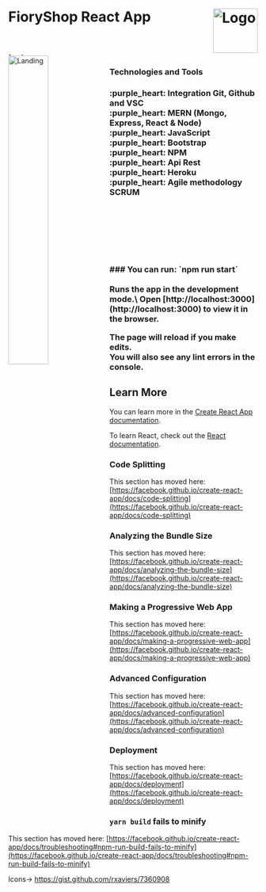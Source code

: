 # FioryShop React App <img  align="right" src="https://i.ibb.co/r4XdYHK/Logo.png" alt="Logo" border="0" width="90px" heigth="auto" >
<img align="center" alt="fondo" width="100%" height="5px" src="https://i.imgur.com/qPuRo9q.jpg"/>

<img align="left" src="https://i.ibb.co/1JBNXNJ/Landing.png" alt="Landing" width="40%" heigth="auto">
<h3> Technologies and Tools<h3>

  <p>  
    :purple_heart: Integration Git, Github and VSC <br>
    :purple_heart: MERN (Mongo, Express, React & Node)<br>
    :purple_heart: JavaScript<br>
    :purple_heart: Bootstrap<br>
    :purple_heart: NPM<br>
    :purple_heart: Api Rest<br>
    :purple_heart: Heroku<br>
    :purple_heart: Agile methodology SCRUM
  </p>
<br>
<br>
<br>
<br>
<br>
<br>
### You can run: `npm run start` <br>
<br>
Runs the app in the development mode.\
Open [http://localhost:3000](http://localhost:3000) to view it in the browser.

The page will reload if you make edits.\
You will also see any lint errors in the console.


## Learn More

You can learn more in the [Create React App documentation](https://facebook.github.io/create-react-app/docs/getting-started).

To learn React, check out the [React documentation](https://reactjs.org/).

### Code Splitting

This section has moved here: [https://facebook.github.io/create-react-app/docs/code-splitting](https://facebook.github.io/create-react-app/docs/code-splitting)

### Analyzing the Bundle Size

This section has moved here: [https://facebook.github.io/create-react-app/docs/analyzing-the-bundle-size](https://facebook.github.io/create-react-app/docs/analyzing-the-bundle-size)

### Making a Progressive Web App

This section has moved here: [https://facebook.github.io/create-react-app/docs/making-a-progressive-web-app](https://facebook.github.io/create-react-app/docs/making-a-progressive-web-app)

### Advanced Configuration

This section has moved here: [https://facebook.github.io/create-react-app/docs/advanced-configuration](https://facebook.github.io/create-react-app/docs/advanced-configuration)

### Deployment

This section has moved here: [https://facebook.github.io/create-react-app/docs/deployment](https://facebook.github.io/create-react-app/docs/deployment)

### `yarn build` fails to minify

This section has moved here: [https://facebook.github.io/create-react-app/docs/troubleshooting#npm-run-build-fails-to-minify](https://facebook.github.io/create-react-app/docs/troubleshooting#npm-run-build-fails-to-minify)

Icons-> https://gist.github.com/rxaviers/7360908

